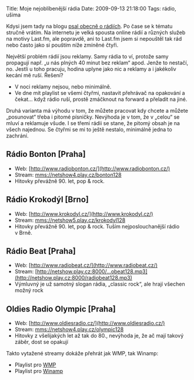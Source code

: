 Title: Moje nejoblíbenější rádia
Date: 2009-09-13 21:18:00
Tags: rádio, ušima

Kdysi jsem tady na blogu [psal obecně o rádiích](http://blog.javorek.net/radium-atomove-cislo-88/). Po čase se k tématu stručně vrátím. Na internetu je velká spousta online rádií a různých služeb na motivy Last.fm, ale popravdě, ani to Last.fm jsem si nepouštěl tak rád nebo často jako si pouštím níže zmíněné čtyři.

Největší problém rádií jsou reklamy. Samy rádia to ví, protože samy propagují např. „u nás plných 40 minut bez reklam“ apod. Jenže to nestačí, no. Jestli u toho pracuju, hodina uplyne jako nic a reklamy a i jakékoliv kecání mě ruší. Řešení?

-   V noci reklamy nejsou, nebo minimálně.
-   Ve dne mít playlist se všemi čtyřmi, nastavit přehrávač na opakování a čekat… když rádio ruší, prostě zmáčknout na forward a přeladit na jiné.

Druhá varianta má výhodu v tom, že můžete pracovat kdy chcete a můžete „posunovat“ třeba i pitomé písničky. Nevýhoda je v tom, že v „celou“ se mluví a reklamuje všude. I se třemi rádii se stane, že pitomý obsah je na všech najednou. Se čtyřmi se mi to ještě nestalo, minimálně jedna to zachrání.

## Rádio Bonton [Praha]

-   Web: [http://www.radiobonton.cz/](http://www.radiobonton.cz/)
-   Stream: [mms://netshow4­.play.cz/bonton128](mms://netshow4.play.cz/bonton128?WMContentBitrate=130000)
-   Hitovky převážně 90. let, pop & rock.

## Rádio Krokodýl [Brno]

-   Web: [http://www.krokodyl.cz/](http://www.krokodyl.cz/)
-   Stream: [mms://netshow5­.play.cz/kroko­dyl128](mms://netshow5.play.cz/krokodyl128)
-   Hitovky převážně 90. let, pop & rock. Tuším nejposlouchanější rádio v Brně.

## Rádio Beat [Praha]

-   Web: [http://www.radiobeat.cz/](http://www.radiobeat.cz/)
-   Stream: [http://netshow.play.cz:8000/…obeat128.mp3](http://netshow.play.cz:8000/radiobeat128.mp3)
-   Výmluvný je už samotný slogan rádia, „classic rock“, ale hrají všechen možný rock

## Oldies Radio Olympic [Praha]

-   Web: [http://www.oldiesradio.cz/](http://www.oldiesradio.cz/)
-   Stream: [mms://netshow4­.play.cz/olym­pic128](mms://netshow4.play.cz/olympic128)
-   Hitovky z všelijakých let až tak do 80., nevýhoda je, že ač mají takový záběr, dost se opakují

Takto vytažené streamy dokáže přehrát jak WMP, tak Winamp:

-   Playlist pro [WMP](http://blog.javorek.net/file/136/)
-   Playlist pro [Winamp](http://blog.javorek.net/file/135/)